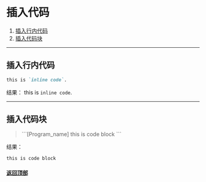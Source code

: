 [0.0]: #插入代码
[1.0]: #插入行内代码
[2.0]: #插入代码块
[3.0]: #


# 插入代码
1. [插入行内代码][1.0]
2. [插入代码块][2.0]
---
## 插入行内代码
```Markdown
this is `inline code`.
```
结果：
this is `inline code`.

---

## 插入代码块
> \```[Program_name]
> this is code block
> \```

结果：
```[Program_name]
this is code block
```

#### [返回顶部][0.0]

